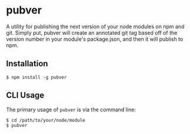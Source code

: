# pubver

A utility for publishing the next version of your node modules on npm and git.
Simply put, pubver will create an annotated git tag based off of the version
number in your module's package.json, and then it will publish to npm.

## Installation

```
$ npm install -g pubver
```

## CLI Usage

The primary usage of `pubver` is via the command line:

```
$ cd /path/to/your/node/module
$ pubver
```
